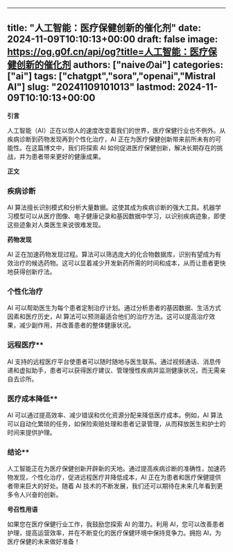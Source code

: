 
---
title: "人工智能：医疗保健创新的催化剂"
date: 2024-11-09T10:10:13+00:00
draft: false
image: https://og.g0f.cn/api/og?title=人工智能：医疗保健创新的催化剂
authors: ["naiveのai"]
categories: ["ai"]
tags: ["chatgpt","sora","openai","Mistral AI"]
slug: "20241109101013"
lastmod: 2024-11-09T10:10:13+00:00
---
**引言**

人工智能（AI）正在以惊人的速度改变着我们的世界，医疗保健行业也不例外。从疾病诊断到药物发现再到个性化治疗，AI 正在为医疗保健创新带来前所未有的可能性。在这篇博文中，我们将探索 AI 如何促进医疗保健创新，解决长期存在的挑战，并为患者带来更好的健康成果。

**正文**

### 疾病诊断

AI 算法擅长识别模式和分析大量数据。这使其成为疾病诊断的强大工具。机器学习模型可以从医疗图像、电子健康记录和基因数据中学习，以识别疾病迹象，即使这些迹象对人类医生来说很难发现。

**药物发现**

AI 正在加速药物发现过程。算法可以筛选庞大的化合物数据库，识别有望成为有效治疗的候选药物。这可以显着减少开发新药所需的时间和成本，从而让患者更快地获得创新疗法。

### 个性化治疗

AI 可以帮助医生为每个患者定制治疗计划。通过分析患者的基因数据、生活方式因素和医疗历史，AI 算法可以预测最适合他们的治疗方法。这可以提高治疗效果，减少副作用，并改善患者的整体健康状况。

### 远程医疗**

AI 支持的远程医疗平台使患者可以随时随地与医生联系。通过视频通话、消息传递和虚拟助手，患者可以获得医疗建议、管理慢性疾病并监测健康状况，而无需亲自去诊所。

### 医疗成本降低**

AI 可以通过提高效率、减少错误和优化资源分配来降低医疗成本。例如，AI 算法可以自动化繁琐的任务，如保险索赔处理和患者记录管理，从而释放医生和护士的时间来提供护理。

### 结论**

人工智能正在为医疗保健创新开辟新的天地。通过提高疾病诊断的准确性，加速药物发现，个性化治疗，促进远程医疗并降低成本，AI 正在为患者和医疗保健提供者带来巨大的好处。随着 AI 技术的不断发展，我们还可以期待在未来几年看到更多令人兴奋的创新。

**号召性用语**

如果您在医疗保健行业工作，我鼓励您探索 AI 的潜力。利用 AI，您可以改善患者护理，提高运营效率，并在不断变化的医疗保健环境中保持竞争力。拥抱 AI，为医疗保健的未来做好准备！